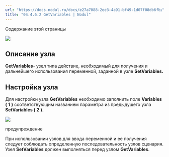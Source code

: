 ```yaml
---
url: "https://docs.nodul.ru/docs/e27a7088-2ee3-4a91-bf49-1d07f08db6fb/"
title: "04.4.6.2 GetVariables | Nodul"
---
```


Содержание этой страницы

![](https://docs.nodul.ru/img/notion/10aef7cc-1ba7-4caa-a807-36d9b864509b/Untitled.png)

## Описание узла [​](https://docs.nodul.ru/docs/e27a7088-2ee3-4a91-bf49-1d07f08db6fb/\#%D0%BE%D0%BF%D0%B8%D1%81%D0%B0%D0%BD%D0%B8%D0%B5-%D1%83%D0%B7%D0%BB%D0%B0 "Прямая ссылка на Описание узла")

**GetVariables**\- узел типа действие, необходимый для получения и дальнейшего использования переменной, заданной в узле **SetVariables.**

## Настройка узла [​](https://docs.nodul.ru/docs/e27a7088-2ee3-4a91-bf49-1d07f08db6fb/\#%D0%BD%D0%B0%D1%81%D1%82%D1%80%D0%BE%D0%B9%D0%BA%D0%B0-%D1%83%D0%B7%D0%BB%D0%B0 "Прямая ссылка на Настройка узла")

Для настройки узла **GetVariables** необходимо заполнить поле **Variables (** **1** **)** соответствующим названием параметра из предыдущего узла **SetVariables (** **2** **).**

![](https://docs.nodul.ru/img/notion/2e672cea-e292-4383-8a7f-1530c29abf7d/Untitled.png)

предупреждение

При использовании узлов для ввода переменной и ее получения следует соблюдать определенную последовательность узлов сценария. Узел **SetVariables** должен выполняться перед узлом **GetVariables**.